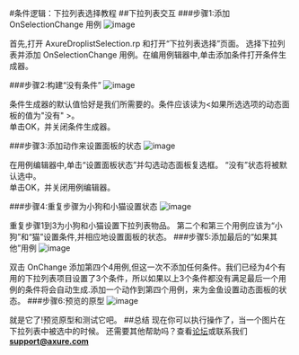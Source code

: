 
#条件逻辑：下拉列表选择教程
##下拉列表交互
###步骤1:添加 OnSelectionChange 用例
![image](https://raw.githubusercontent.com/jikexueyuanwiki/axure/master/images/advanced-droplist-selection-tutorial1.png)

首先,打开 AxureDroplistSelection.rp 和打开“下拉列表选择”页面。
选择下拉列表并添加 OnSelectionChange 用例。在编用例辑器中,单击添加条件打开条件生成器。

###步骤2:构建“没有条件”
![image](https://raw.githubusercontent.com/jikexueyuanwiki/axure/master/images/advanced-droplist-selection-tutorial2.png)

条件生成器的默认值恰好是我们所需要的。条件应该读为<如果所选选项的动态面板的值为"没有" >。  
单击OK，并关闭条件生成器。

###步骤3:添加动作来设置面板的状态
![image](https://raw.githubusercontent.com/jikexueyuanwiki/axure/master/images/advanced-droplist-selection-tutorial3.png)

在用例编辑器中,单击“设置面板状态”并勾选动态面板复选框。
“没有”状态将被默认选中。  
单击OK，并关闭用例编辑器。

###步骤4:重复步骤为小狗和小猫设置状态
![image](https://raw.githubusercontent.com/jikexueyuanwiki/axure/master/images/advanced-droplist-selection-tutorial4.png)

重复步骤1到3为小狗和小猫设置下拉列表物品。
第二个和第三个用例应该为“小狗”和“猫”设置条件,并相应地设置面板的状态。
###步骤5:添加最后的“如果其他”用例
![image](https://raw.githubusercontent.com/jikexueyuanwiki/axure/master/images/advanced-droplist-selection-tutorial5.png)

双击 OnChange 添加第四个4用例,但这一次不添加任何条件。我们已经为4个有用的下拉列表项目设置了3个条件，所以如果以上3个条件都没有满足最后一个用例的条件将会自动生成.添加一个动作到第四个用例，来为金鱼设置动态面板的状态。
###步骤6:预览的原型
![image](https://raw.githubusercontent.com/jikexueyuanwiki/axure/master/images/advanced-droplist-selection-tutorial6.png)

就是它了!预览原型和测试它吧。
##总结
现在你可以执行操作了，当一个图片在下拉列表中被选中的时候。
还需要其他帮助吗？查看[论坛](http://www.axure.com/c/forum.php)或联系我们 **support@axure.com**
